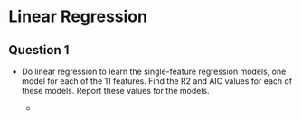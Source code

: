 Linear Regression 
===================

Question 1
------------

- Do linear regression to learn the single-feature regression models, one model for each of the 11 features. Find the R2 and AIC values for each of these models. Report these values for the models. 

  - [hyperlink]: https://www.mozilla.org

	